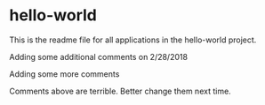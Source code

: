 # hello-world
This is the readme file for all applications in the hello-world project.

Adding some additional comments on 2/28/2018

Adding some more comments

Comments above are terrible. Better change them next time.